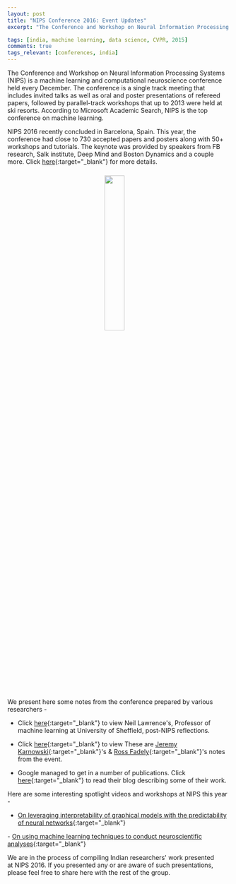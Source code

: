 ```yaml
---
layout: post
title: "NIPS Conference 2016: Event Updates"
excerpt: "The Conference and Workshop on Neural Information Processing Systems (NIPS) is a machine learning and computational neuroscience conference held every December. The conference is a single track meeting that includes invited talks as well as oral and poster presentations of refereed papers, followed by parallel-track workshops that up to 2013 were held at ski resorts. According to Microsoft Academic Search, NIPS is the top conference on machine learning."

tags: [india, machine learning, data science, CVPR, 2015]
comments: true
tags_relevant: [conferences, india]
---
```


The Conference and Workshop on Neural Information Processing Systems (NIPS) is a machine learning and computational neuroscience conference held every December. The conference is a single track meeting that includes invited talks as well as oral and poster presentations of refereed papers, followed by parallel-track workshops that up to 2013 were held at ski resorts. According to Microsoft Academic Search, NIPS is the top conference on machine learning.

NIPS 2016 recently concluded in Barcelona, Spain. This year, the conference had close to 730 accepted papers and posters along with 50+ workshops and tutorials. The keynote was provided by speakers from FB research, Salk institute, Deep Mind and Boston Dynamics and a couple more. Click [here](https://nips.cc/){:target="_blank"} for more details.

<img src="http://bayesiandeeplearning.org/images/NIPS.svg" align='center' style="margin-right:5px; margin-top:9px; margin-left:220px; width:30%">

We present here some notes from the conference prepared by various researchers -

- Click [here](http://inverseprobability.com/2016/12/13/nips-highlights.html){:target="_blank"} to view Neil Lawrence's, Professor of machine learning at University of Sheffield, post-NIPS reflections. 

- Click [here](https://blog.insightdatascience.com/nips-2016-day-1-6ae1207cab82#.q9kzmwjo2){:target="_blank"} to view These are [Jeremy Karnowski](https://twitter.com/mwakanosya){:target="_blank"}'s & [Ross Fadely](https://twitter.com/rossfadely){:target="_blank"}'s notes from the event.

- Google managed to get in a number of publications. Click [here](https://research.googleblog.com/2016/12/nips-2016-research-at-google.html){:target="_blank"} to read their blog describing some of their work.

Here are some interesting spotlight videos and workshops at NIPS this year - 

- [On leveraging interpretability of graphical models with the predictability of neural networks](https://www.youtube.com/watch?v=btr1poCYIzw){:target="_blank"}

- [On using machine learning techniques to conduct neuroscientific analyses](http://www.stat.ucla.edu/~akfletcher/brainsbits.html){:target="_blank"}

We are in the process of compiling Indian researchers' work presented at NIPS 2016. If you presented any or are aware of such presentations, please feel free to share here with the rest of the group.
